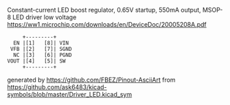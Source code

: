 Constant-current LED boost regulator, 0.65V startup, 550mA output, MSOP-8
LED driver low voltage
https://ww1.microchip.com/downloads/en/DeviceDoc/20005208A.pdf


	     +---------+
	  EN |[1]   [8]| VIN
	 VFB |[2]   [7]| SGND
	  NC |[3]   [6]| PGND
	VOUT |[4]   [5]| SW
	     +---------+


generated by https://github.com/FBEZ/Pinout-AsciiArt from https://github.com/ask6483/kicad-symbols/blob/master/Driver_LED.kicad_sym